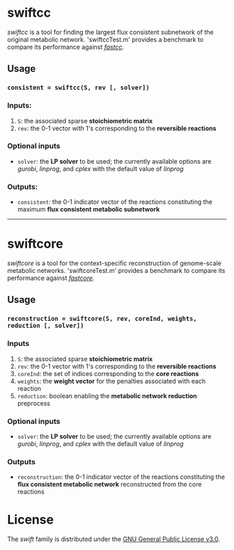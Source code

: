 # swiftcc
*swiftcc* is a tool for finding the largest flux consistent subnetwork of the original metabolic network. 'swiftccTest.m' provides a benchmark to compare its performance against [*fastcc*](https://wwwen.uni.lu/research/fstc/life_sciences_research_unit/research_areas/systems_biology/software).

## Usage
### `consistent = swiftcc(S, rev [, solver])`

### Inputs:
1. `S`: the associated sparse **stoichiometric matrix**
2. `rev`: the 0-1 vector with 1's corresponding to the **reversible reactions**

### Optional inputs
* `solver`: the **LP solver** to be used; the currently available options are _gurobi_, _linprog_, and _cplex_ with the default value of _linprog_

### Outputs:
* `consistent`: the 0-1 indicator vector of the reactions constituting the maximum **flux consistent metabolic subnetwork**

***

# swiftcore
*swiftcore* is a tool for the context-specific reconstruction of genome-scale metabolic networks. 'swiftcoreTest.m' provides a benchmark to compare its performance against [*fastcore*](https://wwwen.uni.lu/research/fstc/life_sciences_research_unit/research_areas/systems_biology/software).

## Usage
### `reconstruction = swiftcore(S, rev, coreInd, weights, reduction [, solver])`

### Inputs
1. `S`: the associated sparse **stoichiometric matrix**
2. `rev`: the 0-1 vector with 1's corresponding to the **reversible reactions**
3. `coreInd`: the set of indices corresponding to the **core reactions**
4. `weights`: the **weight vector** for the penalties associated with each reaction
5. `reduction`: boolean enabling the **metabolic network reduction** preprocess

### Optional inputs
* `solver`: the **LP solver** to be used; the currently available options are _gurobi_, _linprog_, and _cplex_ with the default value of _linprog_

### Outputs
* `reconstruction`: the 0-1 indicator vector of the reactions constituting the **flux consistent metabolic network** reconstructed from the core reactions

# License
The *swift* family is distributed under the [GNU General Public License v3.0](http://www.gnu.org/copyleft/gpl.html).
